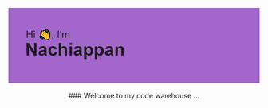 ![Test Image 4](https://github.com/nachiappan15/nachiappan15/blob/main/header.png)

<p align="center">
### Welcome to my code warehouse ...
  </p>


<!-- ### About Me: -->

<!--
**nachiappan15/nachiappan15** is a ✨ _special_ ✨ repository because its `README.md` (this file) appears on your GitHub profile.

Here are some ideas to get you started:

- 🔭 I’m currently working on ...
- 🌱 I’m currently learning ...
- 👯 I’m looking to collaborate on ...
- 🤔 I’m looking for help with ...
- 💬 Ask me about ...
- 📫 How to reach me: ...
- 😄 Pronouns: ...
- ⚡ Fun fact: ...
-->
